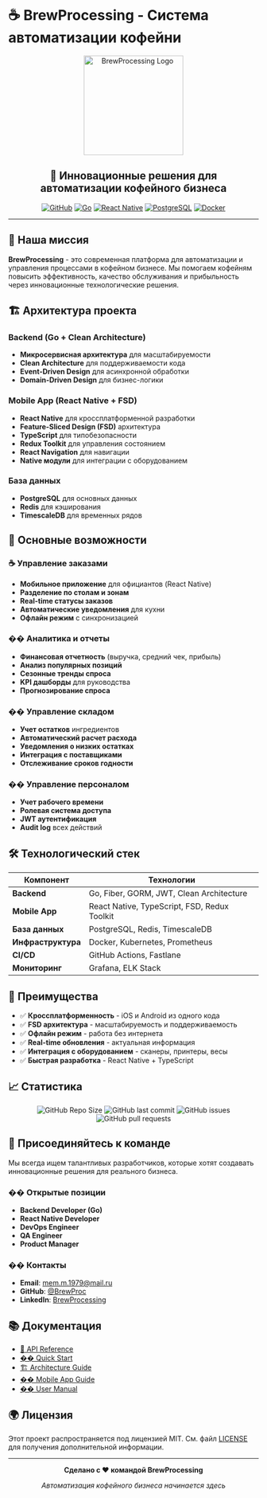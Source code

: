 # ☕ BrewProcessing - Система автоматизации кофейни

<div align="center">
  <img src="https://via.placeholder.com/200x200/8B4513/FFFFFF?text=BP" alt="BrewProcessing Logo" width="200"/>
  
  ## 🚀 Инновационные решения для автоматизации кофейного бизнеса
  
  [![GitHub](https://img.shields.io/badge/GitHub-100000?style=for-the-badge&logo=github&logoColor=white)](https://github.com/BrewProc)
  [![Go](https://img.shields.io/badge/Go-00ADD8?style=for-the-badge&logo=go&logoColor=white)](https://golang.org/)
  [![React Native](https://img.shields.io/badge/React_Native-20232A?style=for-the-badge&logo=react&logoColor=61DAFB)](https://reactnative.dev/)
  [![PostgreSQL](https://img.shields.io/badge/PostgreSQL-316192?style=for-the-badge&logo=postgresql&logoColor=white)](https://www.postgresql.org/)
  [![Docker](https://img.shields.io/badge/Docker-2CA5E0?style=for-the-badge&logo=docker&logoColor=white)](https://www.docker.com/)
</div>

---

## 🎯 Наша миссия

**BrewProcessing** - это современная платформа для автоматизации и управления процессами в кофейном бизнесе. Мы помогаем кофейням повысить эффективность, качество обслуживания и прибыльность через инновационные технологические решения.

## 🏗️ Архитектура проекта

### Backend (Go + Clean Architecture)
- **Микросервисная архитектура** для масштабируемости
- **Clean Architecture** для поддерживаемости кода
- **Event-Driven Design** для асинхронной обработки
- **Domain-Driven Design** для бизнес-логики

### Mobile App (React Native + FSD)
- **React Native** для кроссплатформенной разработки
- **Feature-Sliced Design (FSD)** архитектура
- **TypeScript** для типобезопасности
- **Redux Toolkit** для управления состоянием
- **React Navigation** для навигации
- **Native модули** для интеграции с оборудованием

### База данных
- **PostgreSQL** для основных данных
- **Redis** для кэширования
- **TimescaleDB** для временных рядов

## 🚀 Основные возможности

### ☕ Управление заказами
- **Мобильное приложение** для официантов (React Native)
- **Разделение по столам и зонам**
- **Real-time статусы заказов**
- **Автоматические уведомления** для кухни
- **Офлайн режим** с синхронизацией

### �� Аналитика и отчеты
- **Финансовая отчетность** (выручка, средний чек, прибыль)
- **Анализ популярных позиций**
- **Сезонные тренды спроса**
- **KPI дашборды** для руководства
- **Прогнозирование спроса**

### �� Управление складом
- **Учет остатков** ингредиентов
- **Автоматический расчет расхода**
- **Уведомления о низких остатках**
- **Интеграция с поставщиками**
- **Отслеживание сроков годности**

### �� Управление персоналом
- **Учет рабочего времени**
- **Ролевая система доступа**
- **JWT аутентификация**
- **Audit log** всех действий

## 🛠️ Технологический стек

| Компонент | Технологии |
|-----------|------------|
| **Backend** | Go, Fiber, GORM, JWT, Clean Architecture |
| **Mobile App** | React Native, TypeScript, FSD, Redux Toolkit |
| **База данных** | PostgreSQL, Redis, TimescaleDB |
| **Инфраструктура** | Docker, Kubernetes, Prometheus |
| **CI/CD** | GitHub Actions, Fastlane |
| **Мониторинг** | Grafana, ELK Stack |


## 🌟 Преимущества

- ✅ **Кроссплатформенность** - iOS и Android из одного кода
- ✅ **FSD архитектура** - масштабируемость и поддерживаемость
- ✅ **Офлайн режим** - работа без интернета
- ✅ **Real-time обновления** - актуальная информация
- ✅ **Интеграция с оборудованием** - сканеры, принтеры, весы
- ✅ **Быстрая разработка** - React Native + TypeScript

## 📈 Статистика

<div align="center">
  
  ![GitHub Repo Size](https://img.shields.io/github/repo-size/BrewProc/BrewProcessing_Backend)
  ![GitHub last commit](https://img.shields.io/github/last-commit/BrewProc/BrewProcessing_Backend)
  ![GitHub issues](https://img.shields.io/github/issues/BrewProc/BrewProcessing_Backend)
  ![GitHub pull requests](https://img.shields.io/github/issues-pr/BrewProc/BrewProcessing_Backend)
  
</div>

## 🤝 Присоединяйтесь к команде

Мы всегда ищем талантливых разработчиков, которые хотят создавать инновационные решения для реального бизнеса.

### �� Открытые позиции
- **Backend Developer (Go)**
- **React Native Developer**
- **DevOps Engineer**
- **QA Engineer**
- **Product Manager**

### �� Контакты
- **Email**: mem.m.1979@mail.ru
- **GitHub**: [@BrewProc](https://github.com/BrewProc)
- **LinkedIn**: [BrewProcessing](https://linkedin.com/company/brewprocessing)

## 📚 Документация

- [📖 API Reference](https://docs.brewprocessing.com/api)
- [�� Quick Start](https://docs.brewprocessing.com/quickstart)
- [🏗️ Architecture Guide](https://docs.brewprocessing.com/architecture)
- [�� Mobile App Guide](https://docs.brewprocessing.com/mobile)
- [�� User Manual](https://docs.brewprocessing.com/user-manual)

## 🌍 Лицензия

Этот проект распространяется под лицензией MIT. См. файл [LICENSE](LICENSE) для получения дополнительной информации.

---

<div align="center">
  
  **Сделано с ❤️ командой BrewProcessing**
  
  *Автоматизация кофейного бизнеса начинается здесь*
  
</div>

